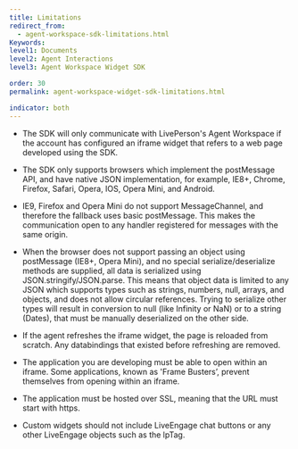 ```yaml
---
title: Limitations
redirect_from:
  - agent-workspace-sdk-limitations.html
Keywords:
level1: Documents
level2: Agent Interactions
level3: Agent Workspace Widget SDK

order: 30
permalink: agent-workspace-widget-sdk-limitations.html

indicator: both
---
```


- The SDK will only communicate with LivePerson's Agent Workspace if the account has configured an iframe widget that refers to a web page developed using the SDK.

- The SDK only supports browsers which implement the postMessage API, and have native JSON implementation, for example, IE8+, Chrome, Firefox, Safari, Opera, IOS, Opera Mini, and Android.

- IE9, Firefox and Opera Mini do not support MessageChannel, and therefore the fallback uses basic postMessage. This makes the communication open to any handler registered for messages with the same origin.

- When the browser does not support passing an object using postMessage (IE8+, Opera Mini), and no special serialize/deserialize methods are supplied, all data is serialized using JSON.stringify/JSON.parse. This means that object data is limited to any JSON which supports types such as strings, numbers, null, arrays, and objects, and does not allow circular references. Trying to serialize other types will result in conversion to null (like Infinity or NaN) or to a string (Dates), that must be manually deserialized on the other side.

- If the agent refreshes the iframe widget, the page is reloaded from scratch. Any databindings that existed before refreshing are removed.

- The application you are developing must be able to open within an iframe. Some applications, known as 'Frame Busters’, prevent themselves from opening within an iframe.

- The application must be hosted over SSL, meaning that the URL must start with https.

- Custom widgets should not include LiveEngage chat buttons or any other LiveEngage objects such as the lpTag.
